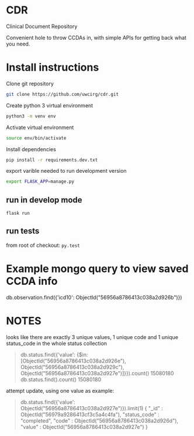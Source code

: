 # CDR
Clinical Document Repository

Convenient hole to throw CCDAs in, with simple APIs for getting back
what you need.

# Install instructions

Clone git repository
```bash
git clone https://github.com/uwcirg/cdr.git
```

Create python 3 virtual environment
```bash
python3 -m venv env
```

Activate virtual environment
```bash
source env/bin/activate
```

Install dependencies
```bash
pip install -r requirements.dev.txt
```

export varible needed to run development version
```bash
export FLASK_APP=manage.py
```

## run in develop mode
```flask run```

## run tests
from root of checkout:
```py.test```

# Example mongo query to view saved CCDA info
db.observation.find({'icd10': ObjectId("56956a8786413c038a2d926b")})

# NOTES
looks like there are exactly 3 unique values,
1 unique code and 1 unique status_code in the whole status collection

> db.status.find({'value': {$in: [ObjectId("56956a8786413c038a2d926e"), ObjectId("56956a8786413c038a2d929c"), ObjectId("56956a8786413c038a2d927e")]}}).count()
15080180
> db.status.find().count()
15080180

attempt update, using one value as example:
> db.status.find({'value': ObjectId("56956a8786413c038a2d927e")}).limit(1)
{ "_id" : ObjectId("56979a9286413cf3c5a4c4fa"), "status_code" : "completed", "code" : ObjectId("56956a8786413c038a2d926d"), "value" : ObjectId("56956a8786413c038a2d927e") }

